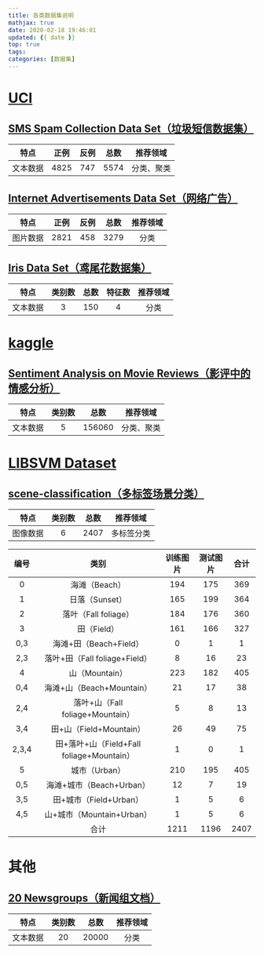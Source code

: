 ```yaml
---
title: 各类数据集说明
mathjax: true
date: 2020-02-18 19:46:01
updated: {{ date }}
top: true
tags:
categories: [数据集]
---
```


# [UCI](http://archive.ics.uci.edu/ml/datasets.php)

## [SMS Spam Collection Data Set（垃圾短信数据集）](http://archive.ics.uci.edu/ml/datasets/SMS+Spam+Collection)

| 特点 | 正例 | 反例 | 总数 | 推荐领域 |
| :---: | :---: | :---: | :---: | :---: |
| 文本数据 | 4825 | 747 | 5574 | 分类、聚类 |

## [Internet Advertisements Data Set（网络广告）](http://archive.ics.uci.edu/ml/datasets/Internet+Advertisements)

| 特点 | 正例 | 反例 | 总数 | 推荐领域 |
| :---: | :---: | :---: | :---: | :---: |
| 图片数据 | 2821 | 458 | 3279 | 分类 |

## [Iris Data Set（鸢尾花数据集）](http://archive.ics.uci.edu/ml/datasets/Iris)

| 特点 | 类别数 | 总数 | 特征数 | 推荐领域 |
| :---: | :---: | :---: | :---: | :---: |
| 文本数据 | 3 | 150 | 4 | 分类 |

# [kaggle](https://www.kaggle.com/)

## [Sentiment Analysis on Movie Reviews（影评中的情感分析）](https://www.kaggle.com/c/sentiment-analysis-on-movie-reviews/overview)

| 特点 | 类别数 | 总数 | 推荐领域 |
| :---: | :---: | :---: | :---: |
| 文本数据 | 5 | 156060 | 分类、聚类 |

# [LIBSVM Dataset](https://www.csie.ntu.edu.tw/~cjlin/libsvmtools/datasets/)

## [scene-classification（多标签场景分类）](https://www.csie.ntu.edu.tw/~cjlin/libsvmtools/datasets/multilabel.html#scene-classification)

| 特点 | 类别数 | 总数 | 推荐领域 |
| :---: | :---: | :---: | :---: |
| 图像数据 | 6 | 2407 | 多标签分类 |

| 编号 | 类别 | 训练图片 | 测试图片 | 合计 |
| :---: | :---: | :---: | :---: | :---: |
| 0 | 海滩（Beach） | 194 | 175 | 369 |
| 1 | 日落（Sunset） | 165 | 199 | 364 |
| 2 | 落叶（Fall foliage） | 184 | 176 | 360 |
| 3 | 田（Field） | 161 | 166 | 327 |
| 0,3 | 海滩+田（Beach+Field） | 0 | 1 | 1 |
| 2,3 | 落叶+田（Fall foliage+Field） | 8 | 16 | 23 |
| 4 | 山（Mountain） | 223 | 182 | 405 |
| 0,4 | 海滩+山（Beach+Mountain） | 21 | 17 | 38 |
| 2,4 | 落叶+山（Fall foliage+Mountain） | 5 | 8 | 13 |
| 3,4 | 田+山（Field+Mountain） | 26 | 49 | 75 |
| 2,3,4 | 田+落叶+山（Field+Fall foliage+Mountain） | 1 | 0 | 1 |
| 5 | 城市（Urban） | 210 | 195 | 405 |
| 0,5 | 海滩+城市（Beach+Urban） | 12 | 7 | 19 |
| 3,5 | 田+城市（Field+Urban） | 1 | 5 | 6 |
| 4,5 | 山+城市（Mountain+Urban） | 1 | 5 | 6 |
|  | 合计 | 1211 | 1196 | 2407 |


# 其他

## [20 Newsgroups（新闻组文档）](http://qwone.com/~jason/20Newsgroups/)

| 特点 | 类别数 | 总数 | 推荐领域 |
| :---: | :---: | :---: | :---: |
| 文本数据 | 20 | 20000 | 分类 |